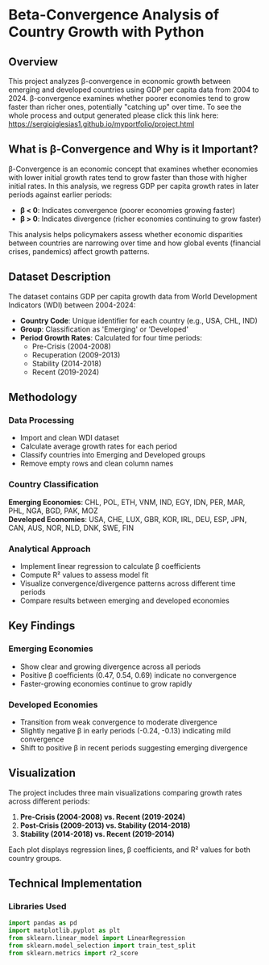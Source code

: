 # Beta-Convergence Analysis of Country Growth with Python

## Overview
This project analyzes β-convergence in economic growth between emerging and developed countries using GDP per capita data from 2004 to 2024. β-convergence examines whether poorer economies tend to grow faster than richer ones, potentially "catching up" over time. To see the whole process and output generated please click this link here: https://sergioiglesias1.github.io/myportfolio/project.html

## What is β-Convergence and Why is it Important?
β-Convergence is an economic concept that examines whether economies with lower initial growth rates tend to grow faster than those with higher initial rates. In this analysis, we regress GDP per capita growth rates in later periods against earlier periods:

- **β < 0**: Indicates convergence (poorer economies growing faster)
- **β > 0**: Indicates divergence (richer economies continuing to grow faster)

This analysis helps policymakers assess whether economic disparities between countries are narrowing over time and how global events (financial crises, pandemics) affect growth patterns.

## Dataset Description
The dataset contains GDP per capita growth data from World Development Indicators (WDI) between 2004-2024:

- **Country Code**: Unique identifier for each country (e.g., USA, CHL, IND)
- **Group**: Classification as 'Emerging' or 'Developed'
- **Period Growth Rates**: Calculated for four time periods:
  - Pre-Crisis (2004-2008)
  - Recuperation (2009-2013)
  - Stability (2014-2018)
  - Recent (2019-2024)

## Methodology

### Data Processing
- Import and clean WDI dataset
- Calculate average growth rates for each period
- Classify countries into Emerging and Developed groups
- Remove empty rows and clean column names

### Country Classification
**Emerging Economies**: CHL, POL, ETH, VNM, IND, EGY, IDN, PER, MAR, PHL, NGA, BGD, PAK, MOZ  
**Developed Economies**: USA, CHE, LUX, GBR, KOR, IRL, DEU, ESP, JPN, CAN, AUS, NOR, NLD, DNK, SWE, FIN

### Analytical Approach
- Implement linear regression to calculate β coefficients
- Compute R² values to assess model fit
- Visualize convergence/divergence patterns across different time periods
- Compare results between emerging and developed economies

## Key Findings

### Emerging Economies
- Show clear and growing divergence across all periods
- Positive β coefficients (0.47, 0.54, 0.69) indicate no convergence
- Faster-growing economies continue to grow rapidly

### Developed Economies
- Transition from weak convergence to moderate divergence
- Slightly negative β in early periods (-0.24, -0.13) indicating mild convergence
- Shift to positive β in recent periods suggesting emerging divergence

## Visualization
The project includes three main visualizations comparing growth rates across different periods:

1. **Pre-Crisis (2004-2008) vs. Recent (2019-2024)**
2. **Post-Crisis (2009-2013) vs. Stability (2014-2018)**
3. **Stability (2014-2018) vs. Recent (2019-2014)**

Each plot displays regression lines, β coefficients, and R² values for both country groups.

## Technical Implementation

### Libraries Used
```python
import pandas as pd
import matplotlib.pyplot as plt
from sklearn.linear_model import LinearRegression
from sklearn.model_selection import train_test_split
from sklearn.metrics import r2_score

